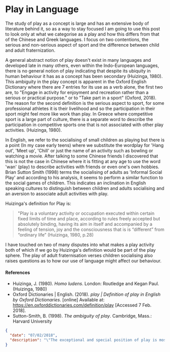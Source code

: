 # Play in Language

The study of play as a concept is large and has an extensive body of literature behind it, so as a way to stay focused I am going to use this post to look only at what we categorise as a play and how this differs from that of the Chinese and Greek languages. I focus on two contentions, the serious and non-serious aspect of sport and the difference between child and adult fraternization.

A general abstract notion of play doesn't exist in many languages and developed late in many others, even within the Indo-European languages, there is no general notion of play indicating that despite its ubiquity in human behaviour it has as a concept has been secondary (Huizinga, 1980). This ambiguity in the play concept is apparent in the Oxford English Dictionary where there are 7 entries for its use as a verb alone, the first two are, to "Engage in activity for enjoyment and recreation rather than a serious or practical purpose." or to "Take part in a sport" (Oxford, 2018). The reason for the second definition is the serious aspect to sport, for some professional athletes it is their livelihood and so the participation in their sport might feel more like work than play. In Greece where competitive sport is a large part of culture, there is a separate word to describe the participation in competitive sports one that is not associated with other play activities. (Huizinga, 1980).

In English, we refer to the socialising of small children as playing but there is a point (In my case early teens) where we substitute the wordplay for 'Hang out', 'Meet up', 'Chill' or just the name of an activity such as bowling or watching a movie. After talking to some Chinese friends I discovered that this is not the case in Chinese where it is fitting at any age to use the word 'wan' (play) to describe activities with friends or even one's own hobbies. Brian Sutton Smith (1998) terms the socialising of adults as 'Informal Social Play' and according to his analysis, it seems to perform a similar function to the social games of children. This indicates an inclination in English speaking cultures to distinguish between children and adults socialising and an aversion to associate adult activities with play.

Huizinga's definition for Play is: 

> "Play is a voluntary activity or occupation executed within certain fixed limits of time and place, according to rules freely accepted but absolutely binding, having its aim in itself and accompanied by a feeling of tension, joy and the consciousness that is is “different” from “ordinary life” (Huizinga, 1980, p.28)

I have touched on two of many disputes into what makes a play activity both of which if we go by Huizinga's definition would be part of the play sphere. The play of adult fraternisation verses children socialising also raises questions as to how our use of language might affect our behaviour.

#### References

- Huizinga, J. (1980). *Homo ludens*. London: Routledge and Kegan Paul. (Huizinga, 1980)
- Oxford Dictionaries | English. (2018). *play | Definition of play in English by Oxford Dictionaries*. [online] Available at: https://en.oxforddictionaries.com/definition/play [Accessed 7 Feb. 2018].
- Sutton-Smith, B. (1998). *The ambiguity of play*. Cambridge, Mass.: Harvard University 



```json
{
  "date": "07/02/2018",
  "description": "\"The exceptional and special position of play is most tellingly illustrated by the fact that it loves to surround itself with an air of secrecy. Even in early childhood the charm of play is enhanced by making a \"secret\" out ofit.\"  Johan Huizinga"
}
```
